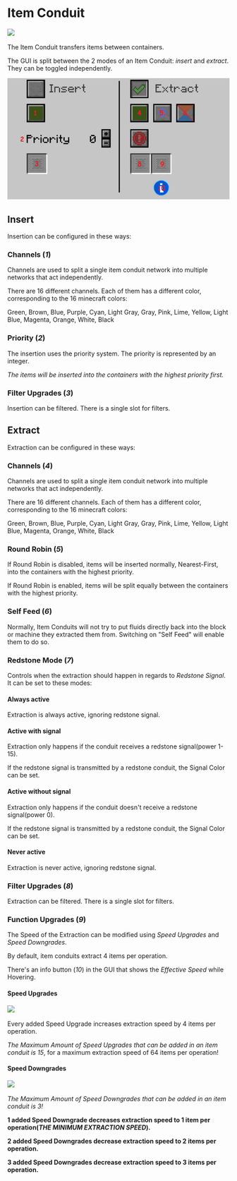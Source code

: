 # Item Conduit
![](http://loenwind.info/eio/Item_Conduit.png)

The Item Conduit transfers items between containers.

The GUI is split between the 2 modes of an Item Conduit: *insert* and *extract*. They can be toggled independently.

![Item Conduit GUI](images/GUIs/Item-Conduit-GUI.png)

## Insert

Insertion can be configured in these ways:

### Channels (*1*)

Channels are used to split a single item conduit network into multiple networks that act independently.

There are 16 different channels. Each of them has a different color, corresponding to the 16 minecraft colors: 

Green, Brown, Blue, Purple, Cyan, Light Gray, Gray, Pink, Lime, Yellow, Light Blue, Magenta, Orange, White, Black

### Priority (*2*)

The insertion uses the priority system. The priority is represented by an integer.

*The items will be inserted into the containers with the highest priority first.*

### Filter Upgrades (*3*)

Insertion can be filtered. There is a single slot for filters.

## Extract

Extraction can be configured in these ways:

### Channels (*4*)

Channels are used to split a single item conduit network into multiple networks that act independently.

There are 16 different channels. Each of them has a different color, corresponding to the 16 minecraft colors: 

Green, Brown, Blue, Purple, Cyan, Light Gray, Gray, Pink, Lime, Yellow, Light Blue, Magenta, Orange, White, Black

### Round Robin (*5*)

If Round Robin is disabled, items will be inserted normally, Nearest-First, into the containers with the highest priority.

If Round Robin is enabled, items will be split equally between the containers with the highest priority.

### Self Feed (*6*)

Normally, Item Conduits will not try to put fluids directly back into the block or machine they extracted them from. Switching on "Self Feed" will enable them to do so.

### Redstone Mode (*7*)

Controls when the extraction should happen in regards to *Redstone Signal*. It can be set to these modes:

#### Always active
Extraction is always active, ignoring redstone signal.

#### Active with signal
Extraction only happens if the conduit receives a redstone signal(power 1-15).

If the redstone signal is transmitted by a redstone conduit, the Signal Color can be set.

#### Active without signal
Extraction only happens if the conduit doesn't receive a redstone signal(power 0).

If the redstone signal is transmitted by a redstone conduit, the Signal Color can be set.

#### Never active
Extraction is never active, ignoring redstone signal.

### Filter Upgrades (*8*)

Extraction can be filtered. There is a single slot for filters.

### Function Upgrades (*9*)

The Speed of the Extraction can be modified using *Speed Upgrades* and *Speed Downgrades*.

By default, item conduits extract 4 items per operation.

There's an info button (*10*) in the GUI that shows the *Effective Speed* while Hovering.

#### Speed Upgrades
![](http://loenwind.info/eio/Item_Conduit_Speed_Upgrade.png)

Every added Speed Upgrade increases extraction speed by 4 items per operation.

*The Maximum Amount of Speed Upgrades that can be added in an item conduit is 15*, for a maximum extraction speed of 64 items per operation!

#### Speed Downgrades
![](http://loenwind.info/eio/Item_Conduit_Speed_Downgrade.png)

*The Maximum Amount of Speed Downgrades that can be added in an item conduit is 3!*

**1 added Speed Downgrade decreases extraction speed to 1 item per operation(*THE MINIMUM EXTRACTION SPEED*).**

**2 added Speed Downgrades decrease extraction speed to 2 items per operation.**

**3 added Speed Downgrades decrease extraction speed to 3 items per operation.**
